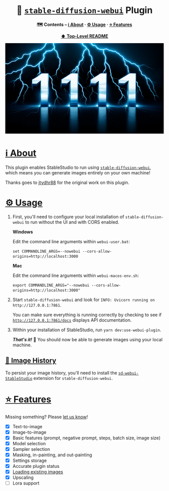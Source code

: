 <div align="center">

# 🔌 [`stable-diffusion-webui`](https://github.com/AUTOMATIC1111/stable-diffusion-webui) Plugin

**🗺 Contents – [ℹ️ About](#about) · [⚙️ Usage](#usage) · [⭐️ Features](#features)**

**[⬆️ Top-Level README](../../README.md)**

![Electric1111](../../misc/Electric1111.png)

</div>

# <a id="about" href="#about">ℹ️ About</a>

This plugin enables StableStudio to run using [`stable-diffusion-webui`](https://github.com/AUTOMATIC1111/stable-diffusion-webui), which means you can generate images entirely on your own machine!

Thanks goes to [jtydhr88](https://github.com/jtydhr88) for the original work on this plugin.

# <a id="usage" href="#usage">⚙️ Usage</a>

1. First, you'll need to configure your local installation of `stable-diffusion-webui` to run without the UI and with CORS enabled.

   **Windows**

   Edit the command line arguments within `webui-user.bat`:

   ```
   set COMMANDLINE_ARGS=--nowebui --cors-allow-origins=http://localhost:3000
   ```

   **Mac**

   Edit the command line arguments within `webui-macos-env.sh`:

   ```
   export COMMANDLINE_ARGS="--nowebui --cors-allow-origins=http://localhost:3000"
   ```

2. Start `stable-diffusion-webui` and look for `INFO: Uvicorn running on http://127.0.0.1:7861`.

   You can make sure everything is running correctly by checking to see if [`http://127.0.0.1:7861/docs`](http://127.0.0.1:7861/docs) displays API documentation.

3. Within your installation of StableStudio, run `yarn dev:use-webui-plugin`.

   _**That's it!**_ 🎉 You should now be able to generate images using your local machine.

## <a id="image-history" href="#image-history">💾 Image History</a>

To persist your image history, you'll need to install the [`sd-webui-StableStudio`](https://github.com/jtydhr88/sd-webui-StableStudio) extension for `stable-diffusion-webui`.

# <a id="features" href="#features">⭐️ Features</a>

Missing something? Please [let us know](https://github.com/Stability-AI/StableStudio/issues/new/choose)!

- [x] Text-to-image
- [x] Image-to-image
- [x] Basic features (prompt, negative prompt, steps, batch size, image size)
- [x] Model selection
- [x] Sampler selection
- [x] Masking, in-painting, and out-painting
- [x] Settings storage
- [x] Accurate plugin status
- [x] [Loading existing images]("#image-history)
- [x] Upscaling
- [ ] Lora support
